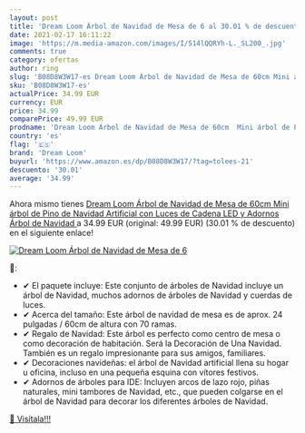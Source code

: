 ```yaml
---
layout: post
title: 'Dream Loom Árbol de Navidad de Mesa de 6 al 30.01 % de descuento'
date: 2021-02-17 16:11:22
image: 'https://m.media-amazon.com/images/I/514lQQRYh-L._SL200_.jpg'
comments: true
category: ofertas
author: ring
slug: 'B08D8W3W17-es Dream Loom Árbol de Navidad de Mesa de 60cm Mini árbol de...'
sku: 'B08D8W3W17-es'
actualPrice: 34.99 EUR
currency: EUR
price: 34.99
comparePrice: 49.99 EUR
prodname: 'Dream Loom Árbol de Navidad de Mesa de 60cm  Mini árbol de Pino de Navidad Artificial con Luces de Cadena LED y Adornos  Árbol de Navidad '
country: 'es'
flag: '🇪🇸'
brand: 'Dream Loom'
buyurl: 'https://www.amazon.es/dp/B08D8W3W17/?tag=tolees-21'
descuento: '30.01'
average: '34.99'
---
```


Ahora mismo tienes [Dream Loom Árbol de Navidad de Mesa de 60cm  Mini árbol de Pino de Navidad Artificial con Luces de Cadena LED y Adornos  Árbol de Navidad ](https://www.amazon.es/dp/B08D8W3W17/?tag=tolees-21) a 34.99 EUR (original: 49.99 EUR) (30.01 %  de descuento) en el siguiente enlace!

[![Dream Loom Árbol de Navidad de Mesa de 6](https://m.media-amazon.com/images/I/514lQQRYh-L._SL200_.jpg)](https://www.amazon.es/dp/B08D8W3W17/?tag=tolees-21)

🔎:

- ✔ El paquete incluye: Este conjunto de árboles de Navidad incluye un árbol de Navidad, muchos adornos de árboles de Navidad y cuerdas de luces.
- ✔ Acerca del tamaño: Este árbol de navidad de mesa es de aprox. 24 pulgadas / 60cm de altura con 70 ramas.
- ✔ Regalo de Navidad: Este árbol es perfecto como centro de mesa o como decoración de habitación. Será la Decoración de Una Navidad. También es un regalo impresionante para sus amigos, familiares.
- ✔ Decoraciones navideñas: el árbol de Navidad artificial llena su hogar u oficina, incluso en una pequeña esquina con vítores festivos.
- ✔ Adornos de árboles para IDE: Incluyen arcos de lazo rojo, piñas naturales, mini tambores de Navidad, etc., que pueden colgarse en el árbol de Navidad para decorar los diferentes árboles de Navidad.

[🛒 Visítala!!!](https://www.amazon.es/dp/B08D8W3W17/?tag=tolees-21)
